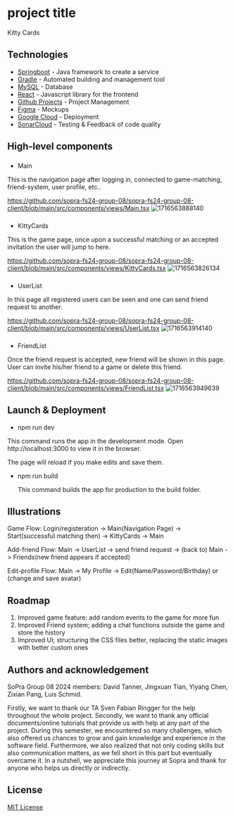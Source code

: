 # project title
Kitty Cards

## Technologies
- [Springboot](https://spring.io/) - Java framework to create a service
- [Gradle](https://gradle.org/) - Automated building and management tool
- [MySQL](https://www.mysql.com/) - Database
- [React](https://reactjs.org/docs/getting-started.html) - Javascript library for the frontend
- [Github Projects](https://github.com/explore) - Project Management
- [Figma](https://figma.com/) - Mockups
- [Google Cloud](https://cloud.google.com/) - Deployment
- [SonarCloud](https://sonarcloud.io/) - Testing & Feedback of code quality

## High-level components
### 
- Main
  
This is the navigation page after logging in, connected to game-matching, friend-system, user profile, etc..

https://github.com/sopra-fs24-group-08/sopra-fs24-group-08-client/blob/main/src/components/views/Main.tsx
![1716563888140](https://github.com/sopra-fs24-group-08/sopra-fs24-group-08-client/assets/161195267/dd156e63-32da-4580-bd76-318d3ff3126a)


### 
- KittyCards
  
This is the game page, once upon a successful matching or an accepted invitation the user will jump to here.

https://github.com/sopra-fs24-group-08/sopra-fs24-group-08-client/blob/main/src/components/views/KittyCards.tsx
![1716563826134](https://github.com/sopra-fs24-group-08/sopra-fs24-group-08-client/assets/161195267/62a4b54d-26a5-4dbd-9635-cdccef3ab24c)


### 
- UserList
  
In this page all registered users can be seen and one can send friend request to another.

https://github.com/sopra-fs24-group-08/sopra-fs24-group-08-client/blob/main/src/components/views/UserList.tsx
![1716563914140](https://github.com/sopra-fs24-group-08/sopra-fs24-group-08-client/assets/161195267/9d33716c-6d91-44e2-b605-5fa6462e50d0)

### 
- FriendList

Once the friend request is accepted, new friend will be shown in this page. User can invite his/her friend to a game or delete this friend.

https://github.com/sopra-fs24-group-08/sopra-fs24-group-08-client/blob/main/src/components/views/FriendList.tsx
![1716563949639](https://github.com/sopra-fs24-group-08/sopra-fs24-group-08-client/assets/161195267/873a81cf-73c7-4e94-b492-ef980f564a3b)

## Launch & Deployment
 - npm run dev

  This command runs the app in the development mode.
  Open http://localhost:3000 to view it in the browser.

  The page will reload if you make edits and save them.

- npm run build

  This command builds the app for production to the build folder.


 
## Illustrations

Game Flow: Login/registeration -> Main(Navigation Page) -> Start(successful matching then) -> KittyCards -> Main

Add-friend Flow: Main -> UserList -> send friend request -> (back to) Main -> Friends(new friend appears if accepted)

Edit-profile Flow: Main -> My Profile -> Edit(Name/Password/Birthday) or (change and save avatar)

## Roadmap
1. Improved game feature: add random events to the game for more fun
2. Improved Friend system; adding a chat functions outside the game and store the history
3. Improved UI; structuring the CSS files better, replacing the static images with better custom ones

## Authors and acknowledgement
SoPra Group 08 2024 members: David Tanner, Jingxuan Tian, Yiyang Chen, Zixian Pang, Luis Schmid.


Firstly, we want to thank our TA Sven Fabian Ringger for the help throughout the whole project. Secondly, we want to thank any official documents/online tutorials that provide us with help at any part of the project. During this semester, we encountered so many challenges, which also offered us chances to grow and gain knowledge and experience in the software field. Furthermore, we also realized that not only coding skills but also communication matters, as we fell short in this part but eventually overcame it. 
In a nutshell, we appreciate this journey at Sopra and thank for anyone who helps us directly or indirectly.

## License
 [MIT License](LICENSE)
 


 

